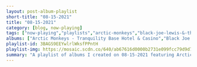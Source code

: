 ```yaml
---
layout: post-album-playlist
short-title: "08-15-2021"
title: "08-15-2021"
category: [blog, now-playing]
tags: ["now-playing","playlists","arctic-monkeys","black-joe-lewis-&-the-honeybears","black-lodge-collective,-garo-nahoulakian,-bea-parks,-michael-monaghan,-tomas-greenhalf","angels-&-airwaves","dragon-inn-3","various-artists","b.r.gibson","kevin-devine","charles-mingus","bonnie-guitar","brenda-lee"]
albums: ["Arctic Monkeys - Tranquility Base Hotel & Casino","Black Joe Lewis & The Honeybears - The Difference Between Me & You","Black Lodge Collective, Garo Nahoulakian, Bea Parks, Michael Monaghan, Tomas Greenhalf - Art House Cinema","Angels & Airwaves - Losing My Mind","Dragon Inn 3 - Double Line","Various Artists - Bobby Tarantino III","b.r.gibson - The Shallow End","Kevin Devine - No One's Waiting Up For Me Tonight","Charles Mingus - Mingus At Carnegie Hall (Deluxe Edition) [2021 Remaster] [Live]","Bonnie Guitar - Dark Moon","Brenda Lee - Emotions"]
playlist-id: 3BAGS9EEYwlrlWksfPPntH
playlist-img: https://mosaic.scdn.co/640/ab67616d0000b2731e099fcc79d9d7cc669fe3c9ab67616d0000b27329d0706875760373af2812f1ab67616d0000b2732d347df42800182c64c5ecadab67616d0000b273705dfb3da8dcefa1153353b0
summary: "A playlist of albums I created on 08-15-2021 featuring Arctic Monkeys, Black Joe Lewis & The Honeybears, Black Lodge Collective, Garo Nahoulakian, Bea Parks, Michael Monaghan, Tomas Greenhalf, Angels & Airwaves, Dragon Inn 3, Various Artists, b.r.gibson, Kevin Devine, Charles Mingus, Bonnie Guitar, and Brenda Lee"
---
```

